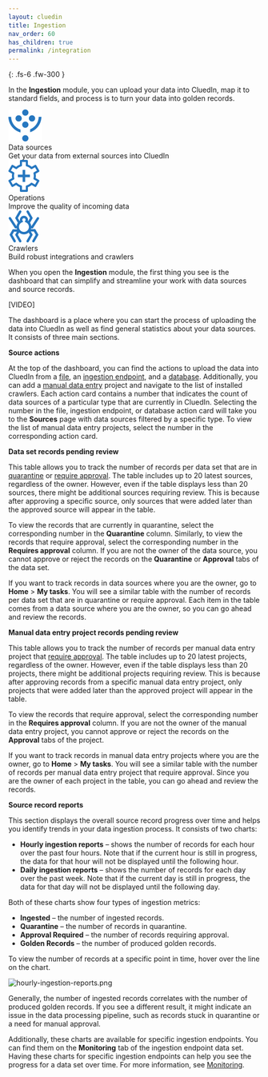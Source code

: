 ```yaml
---
layout: cluedin
title: Ingestion
nav_order: 60
has_children: true
permalink: /integration
---
```


{: .fs-6 .fw-300 }

In the **Ingestion** module, you can upload your data into CluedIn, map it to standard fields, and process is to turn your data into golden records.

<div class="card-line">
  <div class="card" href="/integration/data sources">
    <div class="icon"><img src="/assets/icons/data-sources.svg" alt="data sources"/></div>
    <div class="title">Data sources</div>
    <div class="content">Get your data from external sources into CluedIn</div>
  </div>
   <div class="card" href="/integration/additional-operations-on-records">
    <div class="icon"><img src="/assets/icons/additional-operations.svg" alt="additional operations"/></div>
    <div class="title">Operations</div>
    <div class="content">Improve the quality of incoming data</div>
  </div>
   <div class="card" href="/integration/crawlers-and-enrichers">
    <div class="icon"><img src="/assets/icons/crawlers.svg" alt="crawlers"/></div>
    <div class="title">Crawlers</div>
    <div class="content">Build robust integrations and crawlers</div>
  </div>
</div>

When you open the **Ingestion** module, the first thing you see is the dashboard that can simplify and streamline your work with data sources and source records.

[VIDEO]

The dashboard is a place where you can start the process of uploading the data into CluedIn as well as find general statistics about your data sources. It consists of three main sections.

**Source actions**

At the top of the dashboard, you can find the actions to upload the data into CluedIn from a [file](/integration/file), an [ingestion endpoint](/integration/endpoint), and a [database](/integration/databasee). Additionally, you can add a [manual data entry](/integration/manual-data-entry) project and navigate to the list of installed crawlers. Each action card contains a number that indicates the count of data sources of a particular type that are currently in CluedIn. Selecting the number in the file, ingestion endpoint, or database action card will take you to the **Sources** page with data sources filtered by a specific type. To view the list of manual data entry projects, select the number in the corresponding action card.

**Data set records pending review**

This table allows you to track the number of records per data set that are in [quarantine](/integration/additional-operations-on-records/quarantine) or [require approval](/integration/additional-operations-on-records/source-records-approval). The table includes up to 20 latest sources, regardless of the owner. However, even if the table displays less than 20 sources, there might be additional sources requiring review. This is because after approving a specific source, only sources that were added later than the approved source will appear in the table.

To view the records that are currently in quarantine, select the corresponding number in the **Quarantine** column. Similarly, to view the records that require approval, select the corresponding number in the **Requires approval** column. If you are not the owner of the data source, you cannot approve or reject the records on the **Quarantine** or **Approval** tabs of the data set.

If you want to track records in data sources where you are the owner, go to **Home** > **My tasks**. You will see a similar table with the number of records per data set that are in quarantine or require approval. Each item in the table comes from a data source where you are the owner, so you can go ahead and review the records.

**Manual data entry project records pending review**

This table allows you to track the number of records per manual data entry project that [require approval](/integration/additional-operations-on-records/source-records-approval). The table includes up to 20 latest projects, regardless of the owner. However, even if the table displays less than 20 projects, there might be additional projects requiring review. This is because after approving records from a specific manual data entry project, only projects that were added later than the approved project will appear in the table.

To view the records that require approval, select the corresponding number in the **Requires approval** column. If you are not the owner of the manual data entry project, you cannot approve or reject the records on the **Approval** tabs of the project.

If you want to track records in manual data entry projects where you are the owner, go to **Home** > **My tasks**. You will see a similar table with the number of records per manual data entry project that require approval. Since you are the owner of each project in the table, you can go ahead and review the records.

**Source record reports**

This section displays the overall source record progress over time and helps you identify trends in your data ingestion process. It consists of two charts:

- **Hourly ingestion reports** – shows the number of records for each hour over the past four hours. Note that if the current hour is still in progress, the data for that hour will not be displayed until the following hour.
- **Daily ingestion reports** – shows the number of records for each day over the past week. Note that if the current day is still in progress, the data for that day will not be displayed until the following day.

Both of these charts show four types of ingestion metrics:

- **Ingested** – the number of ingested records.
- **Quarantine** – the number of records in quarantine.
- **Approval Required** – the number of records requiring approval.
- **Golden Records** – the number of produced golden records.
            
To view the number of records at a specific point in time, hover over the line on the chart.

![hourly-ingestion-reports.png](../../assets/images/integration/hourly-ingestion-reports.png)

Generally, the number of ingested records correlates with the number of produced golden records. If you see a different result, it might indicate an issue in the data processing pipeline, such as records stuck in quarantine or a need for manual approval.

Additionally, these charts are available for specific ingestion endpoints. You can find them on the **Monitoring** tab of the ingestion endpoint data set. Having these charts for specific ingestion endpoints can help you see the progress for a data set over time. For more information, see [Monitoring](/integration/additional-operations-on-records/monitoring). 